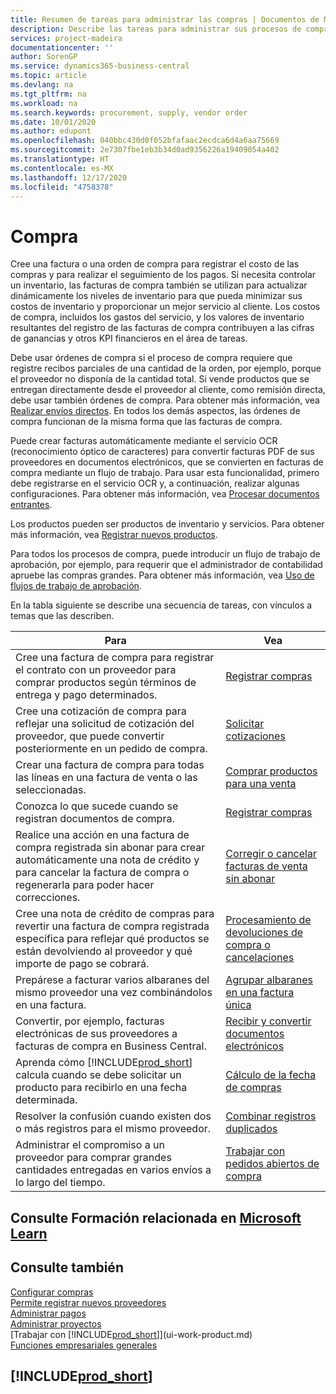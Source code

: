 ```yaml
---
title: Resumen de tareas para administrar las compras | Documentos de Microsoft
description: Describe las tareas para administrar sus procesos de compra o aprovisionamiento, incluido el modo en que funcionan las facturas de compra y los pedidos de compra.
services: project-madeira
documentationcenter: ''
author: SorenGP
ms.service: dynamics365-business-central
ms.topic: article
ms.devlang: na
ms.tgt_pltfrm: na
ms.workload: na
ms.search.keywords: procurement, supply, vendor order
ms.date: 10/01/2020
ms.author: edupont
ms.openlocfilehash: 040bbc430d0f052bfafaac2ecdca6d4a6aa75669
ms.sourcegitcommit: 2e7307fbe1eb3b34d0ad9356226a19409054a402
ms.translationtype: HT
ms.contentlocale: es-MX
ms.lasthandoff: 12/17/2020
ms.locfileid: "4758378"
---
```

# <a name="purchasing"></a>Compra
Cree una factura o una orden de compra para registrar el costo de las compras y para realizar el seguimiento de los pagos. Si necesita controlar un inventario, las facturas de compra también se utilizan para actualizar dinámicamente los niveles de inventario para que pueda minimizar sus costos de inventario y proporcionar un mejor servicio al cliente. Los costos de compra, incluidos los gastos del servicio, y los valores de inventario resultantes del registro de las facturas de compra contribuyen a las cifras de ganancias y otros KPI financieros en el área de tareas.

Debe usar órdenes de compra si el proceso de compra requiere que registre recibos parciales de una cantidad de la orden, por ejemplo, porque el proveedor no disponía de la cantidad total. Si vende productos que se entregan directamente desde el proveedor al cliente, como remisión directa, debe usar también órdenes de compra. Para obtener más información, vea [Realizar envíos directos](sales-how-drop-shipment.md). En todos los demás aspectos, las órdenes de compra funcionan de la misma forma que las facturas de compra.

Puede crear facturas automáticamente mediante el servicio OCR (reconocimiento óptico de caracteres) para convertir facturas PDF de sus proveedores en documentos electrónicos, que se convierten en facturas de compra mediante un flujo de trabajo. Para usar esta funcionalidad, primero debe registrarse en el servicio OCR y, a continuación, realizar algunas configuraciones. Para obtener más información, vea [Procesar documentos entrantes](across-process-income-documents.md).      

Los productos pueden ser productos de inventario y servicios. Para obtener más información, vea [Registrar nuevos productos](inventory-how-register-new-items.md).

Para todos los procesos de compra, puede introducir un flujo de trabajo de aprobación, por ejemplo, para requerir que el administrador de contabilidad apruebe las compras grandes. Para obtener más información, vea [Uso de flujos de trabajo de aprobación](across-how-use-approval-workflows.md).

En la tabla siguiente se describe una secuencia de tareas, con vínculos a temas que las describen.

| Para | Vea |
| --- | --- |
| Cree una factura de compra para registrar el contrato con un proveedor para comprar productos según términos de entrega y pago determinados. |[Registrar compras](purchasing-how-record-purchases.md) |
|Cree una cotización de compra para reflejar una solicitud de cotización del proveedor, que puede convertir posteriormente en un pedido de compra.|[Solicitar cotizaciones](purchasing-how-request-quotes.md)|
| Crear una factura de compra para todas las líneas en una factura de venta o las seleccionadas. |[Comprar productos para una venta](purchasing-how-purchase-products-sale.md) |
|Conozca lo que sucede cuando se registran documentos de compra.|[Registrar compras](ui-post-purchases.md)|
| Realice una acción en una factura de compra registrada sin abonar para crear automáticamente una nota de crédito y para cancelar la factura de compra o regenerarla para poder hacer correcciones. |[Corregir o cancelar facturas de venta sin abonar](purchasing-how-correct-cancel-unpaid-purchase-invoices.md) |
| Cree una nota de crédito de compras para revertir una factura de compra registrada específica para reflejar qué productos se están devolviendo al proveedor y qué importe de pago se cobrará. |[Procesamiento de devoluciones de compra o cancelaciones](purchasing-how-register-new-vendors.md) |
|Prepárese a facturar varios albaranes del mismo proveedor una vez combinándolos en una factura.|[Agrupar albaranes en una factura única](purchasing-how-to-combine-receipts.md)|
|Convertir, por ejemplo, facturas electrónicas de sus proveedores a facturas de compra en Business Central.|[Recibir y convertir documentos electrónicos](purchasing-how-to-receive-and-convert-electronic-documents.md)|
| Aprenda cómo [!INCLUDE[prod_short](includes/prod_short.md)] calcula cuando se debe solicitar un producto para recibirlo en una fecha determinada.|[Cálculo de la fecha de compras](purchasing-date-calculation-for-purchases.md)|
|Resolver la confusión cuando existen dos o más registros para el mismo proveedor.|[Combinar registros duplicados](sales-how-merge-duplicate-records.md)|
|Administrar el compromiso a un proveedor para comprar grandes cantidades entregadas en varios envíos a lo largo del tiempo.|[Trabajar con pedidos abiertos de compra](sales-how-to-create-blanket-sales-orders.md)|

## <a name="see-related-training-at-microsoft-learn"></a>Consulte Formación relacionada en [Microsoft Learn](/learn/paths/purchase-items-services-dynamics-365-business-central/)

## <a name="see-also"></a>Consulte también
[Configurar compras](purchasing-setup-purchasing.md)  
[Permite registrar nuevos proveedores](purchasing-how-register-new-vendors.md)  
[Administrar pagos](payables-manage-payables.md)  
[Administrar proyectos](projects-manage-projects.md)    
[Trabajar con [!INCLUDE[prod_short](includes/prod_short.md)]](ui-work-product.md)  
[Funciones empresariales generales](ui-across-business-areas.md)

## [!INCLUDE[prod_short](includes/free_trial_md.md)]  
